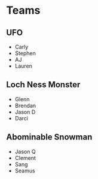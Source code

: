 # Teams

## UFO

- Carly
- Stephen
- AJ
- Lauren

## Loch Ness Monster

- Glenn
- Brendan
- Jason D
- Darci

## Abominable Snowman

- Jason Q
- Clement
- Sang
- Seamus
